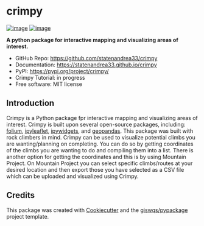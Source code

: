 # crimpy


[![image](https://img.shields.io/pypi/v/crimpy.svg)](https://pypi.python.org/pypi/crimpy)
[![image](https://img.shields.io/conda/vn/conda-forge/crimpy.svg)](https://anaconda.org/conda-forge/crimpy)


**A python package for interactive mapping and visualizing areas of interest.**

-   GitHub Repo: https://github.com/statenandrea33/crimpy
-   Documentation: https://statenandrea33.github.io/crimpy
-   PyPI: https://pypi.org/project/crimpy/
-   Crimpy Tutorial: in progress
-   Free software: MIT license
    

## Introduction

Crimpy is a Python package fpr interactive mapping and visualizing areas of interest. Crimpy is built upon several open-source packages, including: [folium](https://github.com/python-visualization/folium), [ipyleaflet](https://github.com/jupyter-widgets/ipyleaflet), [ipywidgets](https://github.com/jupyter-widgets/ipywidgets), and [geopandas](https://github.com/geopandas/geopandas). This package was built with rock climbers in mind. Crimpy can be used to visualize potential climbs you are wanting/planning on completing. You can do so by getting coordinates of the climbs you are wanting to do and compiling them into a list. There is another option for getting the coordinates and this is by using Mountain Project. On Mountain Project you can select specific climbs/routes at your desired location and then export those you have selected as a CSV file which can be uploaded and visualized using Crimpy. 


## Credits

This package was created with [Cookiecutter](https://github.com/cookiecutter/cookiecutter) and the [giswqs/pypackage](https://github.com/giswqs/pypackage) project template.
